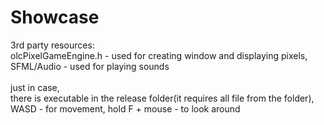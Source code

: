 # Showcase
3rd party resources:<br>
olcPixelGameEngine.h - used for creating window and displaying pixels,<br>
SFML/Audio - used for playing sounds<br>
<br>
just in case,<br>
there is executable in the release folder(it requires all file from the folder),<br>
WASD - for movement, hold F + mouse - to look around<br>
